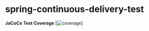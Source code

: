 # spring-continuous-delivery-test


__JaCoCo Test Coverage__ [![coverage](https://github.com/cicirello/Chips-n-Salsa/blob/master/.github/badges/jacoco.svg)]

